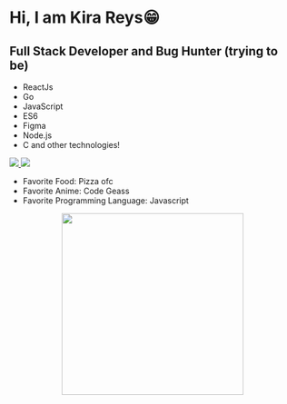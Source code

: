 # Hi, I am Kira Reys😁
## Full Stack Developer and Bug Hunter (trying to be)
<ul>
  <li>ReactJs</li>
  <li>Go</li>
  <li>JavaScript</li>
  <li>ES6</li>
  <li>Figma</li>
  <li>Node.js</li>
  <li>C and other technologies!</li>
</ul>
<a href="https://discord.com/"><img src="https://img.shields.io/badge/Discord-Kira%20Reys%232749-blue?style=plastic&logo=discord.svg" /> </a>
<a href="https://instagram.com/kira.reys"><img src="https://img.shields.io/badge/Instagram-Kira%20Reys-purple?style=plastic&logo=instagram"/> </a>

* Favorite Food: Pizza ofc 
* Favorite Anime: Code Geass
* Favorite Programming Language: Javascript
<p align="center">
  <img src="https://i.stack.imgur.com/dAAK1.jpg" height=320px width=320px/>
</p>


